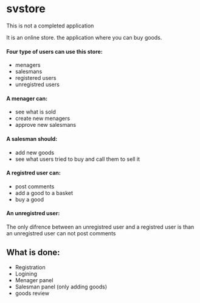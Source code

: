 # svstore

This is not a completed application

It is an online store. the application where you can buy goods.

#### Four type of users can use this store:
- menagers
- salesmans
- registered users
- unregistred users

#### A menager can:
- see what is sold
- create new menagers 
- approve new salesmans 
 
#### A salesman should:
- add new goods
- see what users tried to buy and call them to sell it

#### A registred user can:
- post comments
- add a good to a basket
- buy a good 

#### An unregistred user:
The only difrence between an unregistred user and a registred user is than an unregistred user can not post comments 

## What is done: 
- Registration
- Logining
- Menager panel
- Salesman panel (only adding goods) 
- goods review
